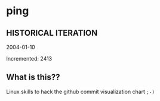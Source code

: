 # ping

## HISTORICAL ITERATION
2004-01-10

Incremented: 2413

## What is this?? 
Linux skills to hack the github commit visualization chart `;-)`

